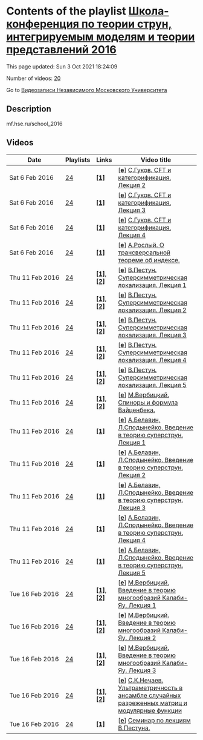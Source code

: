 # Contents of the playlist [Школа-конференция по теории струн, интегрируемым моделям и теории представлений 2016](https://www.youtube.com/playlist?list=PLp9ABVh6_x4Edijy0-YR0hbCLjWE_Qg4d)

This page updated: Sun 3 Oct 2021 18:24:09

Number of videos: [20](#videos)

Go to [Видеозаписи Независимого Московского Университета](../README.md)

## Description

mf.hse.ru/school_2016

## Videos

|Date|Playlists|Links|Video title|
|---|---|---|---|
| Sat&nbsp;6&nbsp;Feb&nbsp;2016 | [24](../playlists/24 "Школа-конференция по теории струн, интегрируемым моделям и теории представлений 2016") | [**[1]**](http://mf.hse.ru/school_2016) | [[**e**](https://studio.youtube.com/video/YbVBM_QMnfE/edit "Edit")] [С.Гуков. CFT и категорификация. Лекция 2](https://www.youtube.com/watch?v=YbVBM_QMnfE&list=PLp9ABVh6_x4Edijy0-YR0hbCLjWE_Qg4d "Лекция на школе-конференции по теории струн, интегрируемым моделям и теории представлений, 2016 год. Сайт школы http://mf.hse.ru/school&#95;2016&#013;&#013;По техническим причинам первая лекция курса недоступна.") |
| Sat&nbsp;6&nbsp;Feb&nbsp;2016 | [24](../playlists/24 "Школа-конференция по теории струн, интегрируемым моделям и теории представлений 2016") | [**[1]**](http://mf.hse.ru/school_2016) | [[**e**](https://studio.youtube.com/video/AoPAoQ8hfg0/edit "Edit")] [С.Гуков. CFT и категорификация. Лекция 3](https://www.youtube.com/watch?v=AoPAoQ8hfg0&list=PLp9ABVh6_x4Edijy0-YR0hbCLjWE_Qg4d "Лекция на школе-конференции по теории струн, интегрируемым моделям и теории представлений, 2016 год. Сайт школы http://mf.hse.ru/school&#95;2016&#013;&#013;По техническим причинам первая лекция курса недоступна.") |
| Sat&nbsp;6&nbsp;Feb&nbsp;2016 | [24](../playlists/24 "Школа-конференция по теории струн, интегрируемым моделям и теории представлений 2016") | [**[1]**](http://mf.hse.ru/school_2016) | [[**e**](https://studio.youtube.com/video/eEeEXbuiDYU/edit "Edit")] [С.Гуков. CFT и категорификация. Лекция 4](https://www.youtube.com/watch?v=eEeEXbuiDYU&list=PLp9ABVh6_x4Edijy0-YR0hbCLjWE_Qg4d "Лекция на школе-конференции по теории струн, интегрируемым моделям и теории представлений, 2016 год. Сайт школы http://mf.hse.ru/school&#95;2016&#013;&#013;По техническим причинам первая лекция курса недоступна.") |
| Sat&nbsp;6&nbsp;Feb&nbsp;2016 | [24](../playlists/24 "Школа-конференция по теории струн, интегрируемым моделям и теории представлений 2016") | [**[1]**](http://mf.hse.ru/school_2016) | [[**e**](https://studio.youtube.com/video/2pgIADOyfvs/edit "Edit")] [А.Рослый. О трансверсальной теореме об индексе.](https://www.youtube.com/watch?v=2pgIADOyfvs&list=PLp9ABVh6_x4Edijy0-YR0hbCLjWE_Qg4d "Лекция на школе-конференции по теории струн, интегрируемым моделям и теории представлений, 2016 год. Сайт школы http://mf.hse.ru/school&#95;2016&#013;&#013;По техническим причинам первая лекция курса недоступна.") |
| Thu&nbsp;11&nbsp;Feb&nbsp;2016 | [24](../playlists/24 "Школа-конференция по теории струн, интегрируемым моделям и теории представлений 2016") | [**[1]**](http://mf.hse.ru/school_2016), [**[2]**](http://mf.hse.ru/data/2016/02/02/1136678058/Pestun.pdf) | [[**e**](https://studio.youtube.com/video/00RdvuNPhDE/edit "Edit")] [В.Пестун. Суперсимметрическая локализация. Лекция 1](https://www.youtube.com/watch?v=00RdvuNPhDE&list=PLp9ABVh6_x4Edijy0-YR0hbCLjWE_Qg4d "Лекция на школе-конференции по теории струн, интегрируемым моделям и теории представлений, 2016 год. Сайт школы http://mf.hse.ru/school&#95;2016&#013;Литература к лекции: http://mf.hse.ru/data/2016/02/02/1136678058/Pestun.pdf") |
| Thu&nbsp;11&nbsp;Feb&nbsp;2016 | [24](../playlists/24 "Школа-конференция по теории струн, интегрируемым моделям и теории представлений 2016") | [**[1]**](http://mf.hse.ru/school_2016), [**[2]**](http://mf.hse.ru/data/2016/02/02/1136678058/Pestun.pdf) | [[**e**](https://studio.youtube.com/video/X4Tq3Bf8cR4/edit "Edit")] [В.Пестун. Суперсимметрическая локализация. Лекция 2](https://www.youtube.com/watch?v=X4Tq3Bf8cR4&list=PLp9ABVh6_x4Edijy0-YR0hbCLjWE_Qg4d "Лекция на школе-конференции по теории струн, интегрируемым моделям и теории представлений, 2016 год. Сайт школы http://mf.hse.ru/school&#95;2016&#013;Литература к лекции: http://mf.hse.ru/data/2016/02/02/1136678058/Pestun.pdf") |
| Thu&nbsp;11&nbsp;Feb&nbsp;2016 | [24](../playlists/24 "Школа-конференция по теории струн, интегрируемым моделям и теории представлений 2016") | [**[1]**](http://mf.hse.ru/school_2016), [**[2]**](http://mf.hse.ru/data/2016/02/02/1136678058/Pestun.pdf) | [[**e**](https://studio.youtube.com/video/DYz3Gj2tb18/edit "Edit")] [В.Пестун. Суперсимметрическая локализация. Лекция 3](https://www.youtube.com/watch?v=DYz3Gj2tb18&list=PLp9ABVh6_x4Edijy0-YR0hbCLjWE_Qg4d "Лекция на школе-конференции по теории струн, интегрируемым моделям и теории представлений, 2016 год. Сайт школы http://mf.hse.ru/school&#95;2016&#013;Литература к лекции: http://mf.hse.ru/data/2016/02/02/1136678058/Pestun.pdf") |
| Thu&nbsp;11&nbsp;Feb&nbsp;2016 | [24](../playlists/24 "Школа-конференция по теории струн, интегрируемым моделям и теории представлений 2016") | [**[1]**](http://mf.hse.ru/school_2016), [**[2]**](http://mf.hse.ru/data/2016/02/02/1136678058/Pestun.pdf) | [[**e**](https://studio.youtube.com/video/3cpb0v3hIz4/edit "Edit")] [В.Пестун. Суперсимметрическая локализация. Лекция 4](https://www.youtube.com/watch?v=3cpb0v3hIz4&list=PLp9ABVh6_x4Edijy0-YR0hbCLjWE_Qg4d "Лекция на школе-конференции по теории струн, интегрируемым моделям и теории представлений, 2016 год. Сайт школы http://mf.hse.ru/school&#95;2016&#013;Литература к лекции: http://mf.hse.ru/data/2016/02/02/1136678058/Pestun.pdf") |
| Thu&nbsp;11&nbsp;Feb&nbsp;2016 | [24](../playlists/24 "Школа-конференция по теории струн, интегрируемым моделям и теории представлений 2016") | [**[1]**](http://mf.hse.ru/school_2016), [**[2]**](http://mf.hse.ru/data/2016/02/02/1136678058/Pestun.pdf) | [[**e**](https://studio.youtube.com/video/H-claGtIdEM/edit "Edit")] [В.Пестун. Суперсимметрическая локализация. Лекция 5](https://www.youtube.com/watch?v=H-claGtIdEM&list=PLp9ABVh6_x4Edijy0-YR0hbCLjWE_Qg4d "Лекция на школе-конференции по теории струн, интегрируемым моделям и теории представлений, 2016 год. Сайт школы http://mf.hse.ru/school&#95;2016&#013;Литература к лекции: http://mf.hse.ru/data/2016/02/02/1136678058/Pestun.pdf") |
| Thu&nbsp;11&nbsp;Feb&nbsp;2016 | [24](../playlists/24 "Школа-конференция по теории струн, интегрируемым моделям и теории представлений 2016") | [**[1]**](http://mf.hse.ru/school_2016), [**[2]**](http://mf.hse.ru/data/2016/01/31/1136947587/spinors-2016-rus.pdf) | [[**e**](https://studio.youtube.com/video/GWZjZnHWBVI/edit "Edit")] [М.Вербицкий. Спиноры и формула Вайценбека.](https://www.youtube.com/watch?v=GWZjZnHWBVI&list=PLp9ABVh6_x4Edijy0-YR0hbCLjWE_Qg4d "Лекция на школе-конференции по теории струн, интегрируемым моделям и теории представлений, 2016 год. Сайт школы http://mf.hse.ru/school&#95;2016&#013;Слайды к лекции: http://mf.hse.ru/data/2016/01/31/1136947587/spinors-2016-rus.pdf") |
| Thu&nbsp;11&nbsp;Feb&nbsp;2016 | [24](../playlists/24 "Школа-конференция по теории струн, интегрируемым моделям и теории представлений 2016") | [**[1]**](http://mf.hse.ru/school_2016) | [[**e**](https://studio.youtube.com/video/iod-_ThqpTE/edit "Edit")] [А.Белавин, Л.Сподынейко. Введение в теорию суперструн. Лекция 1](https://www.youtube.com/watch?v=iod-_ThqpTE&list=PLp9ABVh6_x4Edijy0-YR0hbCLjWE_Qg4d "Лекция на школе-конференции по теории струн, интегрируемым моделям и теории представлений, 2016 год. Сайт школы http://mf.hse.ru/school&#95;2016") |
| Thu&nbsp;11&nbsp;Feb&nbsp;2016 | [24](../playlists/24 "Школа-конференция по теории струн, интегрируемым моделям и теории представлений 2016") | [**[1]**](http://mf.hse.ru/school_2016) | [[**e**](https://studio.youtube.com/video/IrqTJBRww-M/edit "Edit")] [А.Белавин, Л.Сподынейко. Введение в теорию суперструн. Лекция 2](https://www.youtube.com/watch?v=IrqTJBRww-M&list=PLp9ABVh6_x4Edijy0-YR0hbCLjWE_Qg4d "Лекция на школе-конференции по теории струн, интегрируемым моделям и теории представлений, 2016 год. Сайт школы http://mf.hse.ru/school&#95;2016") |
| Thu&nbsp;11&nbsp;Feb&nbsp;2016 | [24](../playlists/24 "Школа-конференция по теории струн, интегрируемым моделям и теории представлений 2016") | [**[1]**](http://mf.hse.ru/school_2016) | [[**e**](https://studio.youtube.com/video/E_fAA13Fnpk/edit "Edit")] [А.Белавин, Л.Сподынейко. Введение в теорию суперструн. Лекция 3](https://www.youtube.com/watch?v=E_fAA13Fnpk&list=PLp9ABVh6_x4Edijy0-YR0hbCLjWE_Qg4d "Лекция на школе-конференции по теории струн, интегрируемым моделям и теории представлений, 2016 год. Сайт школы http://mf.hse.ru/school&#95;2016") |
| Thu&nbsp;11&nbsp;Feb&nbsp;2016 | [24](../playlists/24 "Школа-конференция по теории струн, интегрируемым моделям и теории представлений 2016") | [**[1]**](http://mf.hse.ru/school_2016) | [[**e**](https://studio.youtube.com/video/9_RQSI-i2Xs/edit "Edit")] [А.Белавин, Л.Сподынейко. Введение в теорию суперструн. Лекция 4](https://www.youtube.com/watch?v=9_RQSI-i2Xs&list=PLp9ABVh6_x4Edijy0-YR0hbCLjWE_Qg4d "Лекция на школе-конференции по теории струн, интегрируемым моделям и теории представлений, 2016 год. Сайт школы http://mf.hse.ru/school&#95;2016") |
| Thu&nbsp;11&nbsp;Feb&nbsp;2016 | [24](../playlists/24 "Школа-конференция по теории струн, интегрируемым моделям и теории представлений 2016") | [**[1]**](http://mf.hse.ru/school_2016) | [[**e**](https://studio.youtube.com/video/Eg3uV3VM_pE/edit "Edit")] [А.Белавин, Л.Сподынейко. Введение в теорию суперструн. Лекция 5](https://www.youtube.com/watch?v=Eg3uV3VM_pE&list=PLp9ABVh6_x4Edijy0-YR0hbCLjWE_Qg4d "Лекция на школе-конференции по теории струн, интегрируемым моделям и теории представлений, 2016 год. Сайт школы http://mf.hse.ru/school&#95;2016") |
| Tue&nbsp;16&nbsp;Feb&nbsp;2016 | [24](../playlists/24 "Школа-конференция по теории струн, интегрируемым моделям и теории представлений 2016") | [**[1]**](http://mf.hse.ru/school_2016), [**[2]**](http://mf.hse.ru/data/2016/02/07/1137301075/CY-2016-rus-1.pdf) | [[**e**](https://studio.youtube.com/video/FRcUv_XQvEQ/edit "Edit")] [М.Вербицкий. Введение в теорию многообразий Калаби-Яу. Лекция 1](https://www.youtube.com/watch?v=FRcUv_XQvEQ&list=PLp9ABVh6_x4Edijy0-YR0hbCLjWE_Qg4d "Лекция на школе-конференции по теории струн, интегрируемым моделям и теории представлений, 2016 год. Сайт школы http://mf.hse.ru/school&#95;2016&#013;Слайды к лекции: http://mf.hse.ru/data/2016/02/07/1137301075/CY-2016-rus-1.pdf") |
| Tue&nbsp;16&nbsp;Feb&nbsp;2016 | [24](../playlists/24 "Школа-конференция по теории струн, интегрируемым моделям и теории представлений 2016") | [**[1]**](http://mf.hse.ru/school_2016), [**[2]**](http://mf.hse.ru/data/2016/02/07/1137301056/CY-2016-rus-2.pdf) | [[**e**](https://studio.youtube.com/video/FuFTH2LS5PQ/edit "Edit")] [М.Вербицкий. Введение в теорию многообразий Калаби-Яу. Лекция 2](https://www.youtube.com/watch?v=FuFTH2LS5PQ&list=PLp9ABVh6_x4Edijy0-YR0hbCLjWE_Qg4d "Лекция на школе-конференции по теории струн, интегрируемым моделям и теории представлений, 2016 год. Сайт школы http://mf.hse.ru/school&#95;2016&#013;Слайды к лекции: http://mf.hse.ru/data/2016/02/07/1137301056/CY-2016-rus-2.pdf") |
| Tue&nbsp;16&nbsp;Feb&nbsp;2016 | [24](../playlists/24 "Школа-конференция по теории струн, интегрируемым моделям и теории представлений 2016") | [**[1]**](http://mf.hse.ru/school_2016), [**[2]**](http://mf.hse.ru/data/2016/02/07/1137301091/CY-2016-rus-3.pdf) | [[**e**](https://studio.youtube.com/video/ta4R2o_-U-w/edit "Edit")] [М.Вербицкий. Введение в теорию многообразий Калаби-Яу. Лекция 3](https://www.youtube.com/watch?v=ta4R2o_-U-w&list=PLp9ABVh6_x4Edijy0-YR0hbCLjWE_Qg4d "Лекция на школе-конференции по теории струн, интегрируемым моделям и теории представлений, 2016 год. Сайт школы http://mf.hse.ru/school&#95;2016&#013;Слайды к лекции: http://mf.hse.ru/data/2016/02/07/1137301091/CY-2016-rus-3.pdf") |
| Tue&nbsp;16&nbsp;Feb&nbsp;2016 | [24](../playlists/24 "Школа-конференция по теории струн, интегрируемым моделям и теории представлений 2016") | [**[1]**](http://mf.hse.ru/school_2016), [**[2]**](http://mf.hse.ru/data/2016/02/12/1140692746/nechaev_lecture.pptx) | [[**e**](https://studio.youtube.com/video/J0fPZUpJoJI/edit "Edit")] [С.К.Нечаев. Ультраметричность в ансамбле случайных разреженных матриц и модулярные функции](https://www.youtube.com/watch?v=J0fPZUpJoJI&list=PLp9ABVh6_x4Edijy0-YR0hbCLjWE_Qg4d "Лекция на школе-конференции по теории струн, интегрируемым моделям и теории представлений, 2016 год. Сайт школы http://mf.hse.ru/school&#95;2016&#013;Слайды к лекции: http://mf.hse.ru/data/2016/02/12/1140692746/nechaev&#95;lecture.pptx") |
| Tue&nbsp;16&nbsp;Feb&nbsp;2016 | [24](../playlists/24 "Школа-конференция по теории струн, интегрируемым моделям и теории представлений 2016") | [**[1]**](http://mf.hse.ru/school_2016) | [[**e**](https://studio.youtube.com/video/NSDk5FF_1iM/edit "Edit")] [Семинар по лекциям В.Пестуна.](https://www.youtube.com/watch?v=NSDk5FF_1iM&list=PLp9ABVh6_x4Edijy0-YR0hbCLjWE_Qg4d "Лекция на школе-конференции по теории струн, интегрируемым моделям и теории представлений, 2016 год. Сайт школы http://mf.hse.ru/school&#95;2016") |
